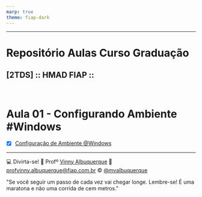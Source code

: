 ```yaml
---
marp: true
theme: fiap-dark
---
```

<!-- _class: logo -->

---
# Repositório Aulas Curso Graduação 
## [2TDS] :: HMAD FIAP ::

<br>

# Aula 01 - Configurando Ambiente #Windows

- [X] [Configuração de Ambiente @Windows](/01_Segunda_feira_07_08_2023/01_Configuracao_do_Ambiente_Windows/Aula%2001%20-%20Instalando%20o%20Android%20Studio.pdf)


---

<!-- header: 'Dúvidas' -->
:computer: Divirta-se!
:school: Profº [Vinny Albuquerque](http://www.linkedin.com/in/mvalbuquerque)
:email: profvinny.albuquerque@fiap.com.br
:copyright: [@mvalbuquerque](http://www.linkedin.com/in/mvalbuquerque)

"Se você seguir um passo de cada vez vai chegar longe. Lembre-se! É uma maratona e não uma corrida de cem metros."
